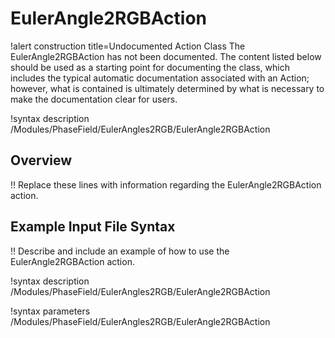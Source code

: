 # EulerAngle2RGBAction

!alert construction title=Undocumented Action Class
The EulerAngle2RGBAction has not been documented. The content listed below should be used as a starting point for
documenting the class, which includes the typical automatic documentation associated with an Action;
however, what is contained is ultimately determined by what is necessary to make the documentation
clear for users.

!syntax description /Modules/PhaseField/EulerAngles2RGB/EulerAngle2RGBAction

## Overview

!! Replace these lines with information regarding the EulerAngle2RGBAction action.

## Example Input File Syntax

!! Describe and include an example of how to use the EulerAngle2RGBAction action.

!syntax description /Modules/PhaseField/EulerAngles2RGB/EulerAngle2RGBAction

!syntax parameters /Modules/PhaseField/EulerAngles2RGB/EulerAngle2RGBAction

